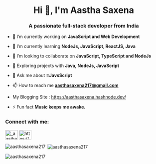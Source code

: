 <h1 align="center">Hi 👋, I'm Aastha Saxena</h1>
<h3 align="center">A passionate full-stack developer from India</h3>

<!-- <p align="left"> <a href="https://github.com/ryo-ma/github-profile-trophy"><img src="https://github-profile-trophy.vercel.app/?username=aasthasaxena217" alt="aasthasaxena217" /></a> </p> -->

- 🔭 I’m currently working on **JavaScript and Web Development**

- 🌱 I’m currently learning **NodeJs, JavaScript, ReactJS, Java**

- 👯 I’m looking to collaborate on **JavaScript, TypeScript and NodeJs**

- 🤝 Exploring projects with **Java, NodeJs, JavaScript**

- 💬 Ask me about **=JavsScript**

- 📫 How to reach me **aasthasaxena217@gmail.com**

- My Blogging Site : https://aasthasaxena.hashnode.dev/ 

- ⚡ Fun fact **Music keeps me awake.**

<h3 align="left">Connect with me:</h3>
<p align="left">
<a href="https://twitter.com/_aasthasaxena" target="blank"><img align="center" src="https://raw.githubusercontent.com/rahuldkjain/github-profile-readme-generator/master/src/images/icons/Social/twitter.svg" alt="_aasthasaxena" height="30" width="40" /></a>
<a href="https://linkedin.com/in/https://www.linkedin.com/in/aastha2/" target="blank"><img align="center" src="https://raw.githubusercontent.com/rahuldkjain/github-profile-readme-generator/master/src/images/icons/Social/linked-in-alt.svg" alt="https://www.linkedin.com/in/aastha2/" height="30" width="40" /></a>
</p>

<p><img align="left" src="https://github-readme-stats.vercel.app/api/top-langs?username=aasthasaxena217&show_icons=true&locale=en&layout=compact" alt="aasthasaxena217" /></p>

<p>&nbsp;<img align="center" src="https://github-readme-stats.vercel.app/api?username=aasthasaxena217&show_icons=true&locale=en" alt="aasthasaxena217" /></p>

<p><img align="center" src="https://github-readme-streak-stats.herokuapp.com/?user=aasthasaxena217&" alt="aasthasaxena217" /></p>
